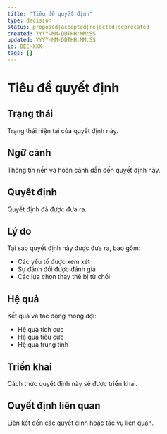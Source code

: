 ```yaml
---
title: "Tiêu đề quyết định"
type: decision
status: proposed|accepted|rejected|deprecated
created: YYYY-MM-DDTHH:MM:SS
updated: YYYY-MM-DDTHH:MM:SS
id: DEC-XXX
tags: []
---
```


# Tiêu đề quyết định

## Trạng thái
Trạng thái hiện tại của quyết định này.

## Ngữ cảnh
Thông tin nền và hoàn cảnh dẫn đến quyết định này.

## Quyết định
Quyết định đã được đưa ra.

## Lý do
Tại sao quyết định này được đưa ra, bao gồm:
- Các yếu tố được xem xét
- Sự đánh đổi được đánh giá
- Các lựa chọn thay thế bị từ chối

## Hệ quả
Kết quả và tác động mong đợi:
- Hệ quả tích cực
- Hệ quả tiêu cực
- Hệ quả trung tính

## Triển khai
Cách thức quyết định này sẽ được triển khai.

## Quyết định liên quan
Liên kết đến các quyết định hoặc tác vụ liên quan. 